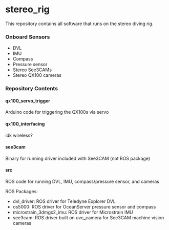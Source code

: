 stereo_rig
==========

This repository contains all software that runs on the stereo diving rig.


### Onboard Sensors

* DVL
* IMU
* Compass
* Pressure sensor
* Stereo See3CAMs
* Stereo QX100 cameras

### Repository Contents


#### qx100_servo_trigger

Arduino code for triggering the QX100s via servo

#### qx100_interfacing

idk wireless?

#### see3cam

Binary for running driver included with See3CAM (not ROS package)

#### src

ROS code for running DVL, IMU, compass/pressure sensor, and cameras

ROS Packages:

* dvl_driver: ROS driver for Teledyne Explorer DVL
* os5000: ROS driver for OceanServer pressure sensor and compass
* microstrain_3dmgx2_imu: ROS driver for Microstrain IMU
* see3cam: ROS driver built on uvc_camera for See3CAM machine vision cameras
